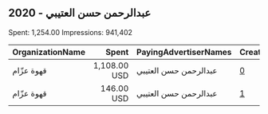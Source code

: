 ## 2020 - عبدالرحمن حسن العتيبي 
Spent: 1,254.00
Impressions: 941,402

|OrganizationName|Spent|PayingAdvertiserNames|CreativeUrls|Impressions|Genders|AgeBrackets|CountryCodes|BillingAddresses|CandidateBallotInformation|
|:---|---:|:---|:---|---:|:---|:---|:---|:---|:---|
|قهوة عزّام|1,108.00 USD|عبدالرحمن حسن العتيبي|[0](https://www.snap.com/political-ads/asset/ffff119de3a9a85d1f568c27795eaf0da8dcd07d74d7c505d1a052c54a25af4f?mediaType=mp4)|834,759||21+|kuwait|KW||
|قهوة عزّام|146.00 USD|عبدالرحمن حسن العتيبي|[1](https://www.snap.com/political-ads/asset/46aad3faefeba7e3ba68fc447766bdb114efd038552e9b6e019ccda37126d6c0?mediaType=mp4)|106,643||21+|kuwait|KW||
